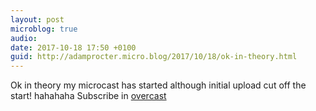 ```yaml
---
layout: post
microblog: true
audio: 
date: 2017-10-18 17:50 +0100
guid: http://adamprocter.micro.blog/2017/10/18/ok-in-theory.html
---
```

Ok in theory my microcast has started although initial upload cut off the start! hahahaha Subscribe in [overcast](https://overcast.fm/itunes1297004999/fragmentum)
